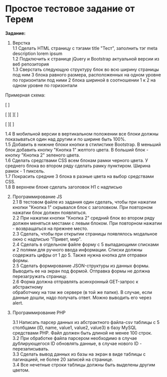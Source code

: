 # Простое тестовое задание от Терем
**Задание:**

1. Верстка<br>
1.1 Сделать HTML страницу с тэгами title "Тест", заполнить тэг meta
description lorem ipsum<br>
1.2 Подключить к странице jQuery и Bootstrap актуальной версии из веб
репозитория<br>
1.3 Сверстать следующую структуру
блок во всю ширину страницы
под ним 3 блока равного размера, расположенных на одном уровне по горизонтали
под ними 2 блока шириной в соотношении 1 к 2 на одном уровне по горизонтали

Примерная схема:

[                         ]

[       ][       ][       ]

[        ][               ]


1.4 В мобильной версии в вертикальном положении все блоки должны
показываться один над другим и по ширине быть 100%.<br>
1.5 Добавить в нижние блоки кнопки в стилистике Bootstrap. В меньший
блок добавить кнопку "Кнопка 1" желтого цвета. В больший блок - кнопку
"Кнопка 2" зеленого цвета.<br>
1.6 Сделать средствами CSS всем блокам рамки черного цвета. У среднего
блока во втором ряду сделать рамку пунктиром. Ширина рамок - 1
пиксель.<br>
1.7 Покрасить средние 3 блока в разные цвета на выбор средствами CSS.<br>
1.8 В верхнем блоке сделать заголовок H1 с надписью

2. Программирование JS<br>
   2.1 В тестовом файле из задания один сделать, чтобы при нажатии кнопки
   "Кнопка 1" скрывался блок с заголовком. При повторном нажатии блок
   должен появляться.<br>
   2.2 При нажатии кнопки "Кнопка 2" средний блок во втором ряду должен
   меняться местами с левым блоком. При повторном нажатии - возвращаться
   на прежнее место.<br>
   2.3 Сделать, чтобы при открытии страницы появлялось модальное окно с
   надписью "Привет, мир".<br>
   2.4 Сделать в отдельном файле форму с 5 выпадающими списками и 2
   полями для ручного ввода информации. Списки должны содержать цифры от
   1 до 5. Также нужна кнопка для отправки формы.<br>
   2.5 Сделать формирование JSON-структуры из данных формы. Выводить ее
   на экран под формой. Отправка формы не должна перезагружать страницу.<br>
   2.6 Форма должна отправлять асинхронный GET-запрос к абстрактному<br>
   обработчику на том же сервере (в той же папке). В случае, если данные
   дошли, надо получать ответ. Можно выводить его через alert.<br>


3. Программирование PHP

   3.1 Написать парсер данных из абстрактного файла-csv таблицы с 5
   столбцами (ID, name, value1, value2, value3) в базу MySQL средствами
   PHP. Файл должен быть длиной не менее 100 строк.<br>
   3.2 При обработке файла парсером необходимо в случае дублирующегося ID
   обновлять данные, в случае нового ID - перезаписывать.<br>
   3.3 Сделать вывод данных из базы на экран в виде таблицы с пагинацией,
   не более 20 записей на странице.<br>
   3.4 Все нечетные строки таблицы должны быть выделены другим цветом.<br>
